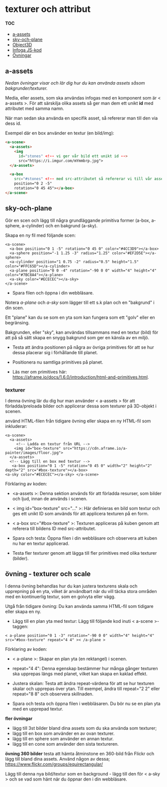 # texturer och attribut

#### TOC
- [a-assets](#a-assets)
- [sky-och-plane](#sky-och-plane)
- [Object3D](#Object3D)
- [Infoga JS-kod](#infoga)
- [Övningar](#Övningar)



## a-assets

*Nedan övningar visar och lär dig hur du kan använda assets såsom bakgrunder/texturer.*

Media, eller assets, som ska användas infogas med en komponent som är < a-assets >.
För att särskilja olika assets så ger man dem ett unikt **id** med attributet med samma namn.

När man sedan ska använda en specifik asset, så refererar man till den via dess id.

Exempel där en box använder en textur (en bild/img):
```html
<a-scene>
  <a-assets>
    <img 
      id="stones" <!-- vi ger vår bild ett unikt id -->
      src="https://i.imgur.com/mYmmbrp.jpg">
  </a-assets>

  <a-box 
    src="#stones" <!-- med src-attributet så refererar vi till vår asset -->
    position="0 2 -5" 
    rotation="0 45 45"></a-box>
</a-scene>
```



## sky-och-plane

Gör en scen och lägg till några grundläggande primitiva former (a-box, a-sphere, a-cylinder) och en bakgrund (a-sky).



Skapa en ny fil med följande scen:

```
<a-scene>
  <a-box position="0 1 -5" rotation="0 45 0" color="#4CC3D9"></a-box>
  <a-sphere position="-1 1.25 -3" radius="1.25" color="#EF2D5E"></a-sphere>
  <a-cylinder position="1 0.75 -2" radius="0.5" height="1.5" color="#FFC65D"></a-cylinder>
  <a-plane position="0 0 -4" rotation="-90 0 0" width="4" height="4" color="#7BC8A4"></a-plane>
  <a-sky color="#ECECEC"></a-sky>
</a-scene>
```

- Spara filen och öppna i din webbläsare.

Notera *a-plane* och *a-sky* som lägger till ett s.k plan och en "bakgrund" i din scen.

Ett "plane" kan du se som en yta som kan fungera som ett "golv" eller en begränsing.

Bakgrunden, eller "sky", kan användas tillsammans med en textur (bild) för att på så sätt skapa en snygg bakgrund som ger en känsla av en miljö.

- Testa att ändra positionen på några av övriga primitives för att se hur dessa placerar sig i förhållande till planet.

- Positionera nu samtliga primitives på planet.

- Läs mer om primitives här: https://aframe.io/docs/1.6.0/introduction/html-and-primitives.html.



 

### texturer 

I denna övning lär du dig hur man använder < a-assets > för att förladda/preloada bilder och applicerar dessa som texturer på 3D-objekt i scenen.

använd HTML-filen från tidigare övning eller skapa en ny HTML-fil som inkluderar:

```
<a-scene>
  <a-assets>
     <!-- Ladda en textur från URL -->
    <img id="box-texture" src="https://cdn.aframe.io/a-painter/images/floor.jpg">
  </a-assets>
  <!-- Lägg till en box med textur -->
   <a-box position="0 1 -5" rotation="0 45 0" width="2" height="2" depth="2" src="#box-texture"></a-box>
<a-sky color="#ECECEC"></a-sky> </a-scene>
```


Förklaring av koden:

- &lt;a-assets >: Denna sektion används för att förladda resurser, som bilder och ljud, innan de används i scenen.
- < img id="box-texture" src="..." >: Här definieras en bild som textur och ges ett unikt ID som används för att applicera texturen på en form.
- < a-box src="#box-texture" >: Texturen appliceras på kuben genom att referera till bildens ID med src-attributet.


- Spara och testa: Öppna filen i din webbläsare och observera att kuben nu har en textur applicerad.

- Testa fler texturer genom att lägga till fler primitives med olika texturer (bilder).

 

 

## övning - texturer och scale

I denna övning behandlas hur du kan justera texturens skala och upprepning på en yta, vilket är användbart när du vill täcka stora områden med en kontinuerlig textur, som en golvyta eller vägg.

Utgå från tidigare övning: Du kan använda samma HTML-fil som tidigare eller skapa en ny.

- Lägg till en plan yta med textur: Lägg till följande kod inuti < a-scene >-taggen:

```
< a-plane position="0 1 -3" rotation="-90 0 0" width="4" height="4" src="#box-texture" repeat="4 4" >< /a-plane >
```


Förklaring av koden:

- < a-plane >: Skapar en plan yta (en rektangel) i scenen.
- repeat="4 4": Denna egenskap bestämmer hur många gånger texturen ska upprepas längs med planet, vilket kan skapa en kaklad effekt.

- Justera skalan: Testa att ändra repeat-värdena för att se hur texturen skalar och upprepas över ytan. Till exempel, ändra till repeat="2 2" eller repeat="8 8" och observera skillnaden.

- Spara och testa och öppna filen i webbläsaren. Du bör nu se en plan yta med en upprepad textur.

**fler övningar**
- lägg till 3st bilder bland dina assets som du ska använda som texturer;
- lägg till en box som använder en av ovan texturer.
- lägg till en sphere som använder en annan textur.
- lägg till en cone som använder den sista textureren.

**övning 360 bilder**
testa att hämta åtminstone en 360-bild från Flickr och lägg till bland dina assets.
Använd någon av dessa; https://www.flickr.com/groups/equirectangular/

Lägg till denna nya bild/textur som en background - lägg till den för < a-sky > och se vad som hänt när du öppnar den i din webbläsare.

 
